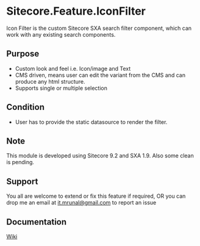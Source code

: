 # Sitecore.Feature.IconFilter

Icon Filter is the custom Sitecore SXA search filter component, which can work with any existing search components.

## Purpose
- Custom look and feel i.e. Icon/image and Text
- CMS driven, means user can edit the variant from the CMS and can produce any html structure.
- Supports single or multiple selection

## Condition
- User has to provide the static datasource to render the filter.

## Note
This module is developed using Sitecore 9.2 and SXA 1.9. Also some clean is pending.

## Support
You all are welcome to extend or fix this feature if required, OR you can drop me an email at it.mrunal@gmail.com to report an issue

## Documentation
[Wiki](https://github.com/mrunalbrahmbhatt/Sitecore.Feature.IconFilter/wiki)

